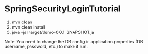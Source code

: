 # SpringSecurityLoginTutorial

1. mvn clean
2. mvn clean install
3. java -jar target/demo-0.0.1-SNAPSHOT.ja

Note: You need to change the DB config in application.properties (DB username, password, etc.) to make it run.

